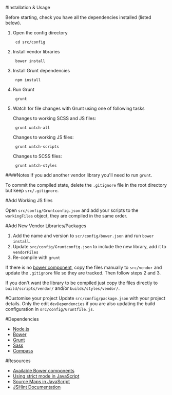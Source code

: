 #Installation & Usage

Before starting, check you have all the dependencies installed (listed below).

1. Open the config directory

		cd src/config

2. Install vendor libraries

		bower install

3. Install Grunt dependencies

		npm install

4. Run Grunt

		grunt

5. Watch for file changes with Grunt using one of following tasks

	Changes to working SCSS and JS files:

		grunt watch-all

	Changes to working JS files:

		grunt watch-scripts

	Changes to SCSS files:

		grunt watch-styles


####Notes
If you add another vendor library you'll need to run `grunt`.

To commit the compiled state, delete the `.gitignore` file in the root directory but keep `src/.gitignore`.


#Add Working JS files

Open `src/config/Gruntconfig.json` and add your scripts to the `workingFiles` object, they are compiled in the same order.

#Add New Vendor Libraries/Packages

1. Add the name and version to `scr/config/bower.json` and run `bower install`.
2. Update `src/config/Gruntconfig.json` to include the new library, add it to `vendorFiles`
3. Re-compile with `grunt`

If there is no [bower component](http://sindresorhus.com/bower-components/), copy the files manually to `src/vendor` and update the `.gitignore` file so they are tracked. Then follow steps 2 and 3.

If you don't want the library to be compiled just copy the files directly to `build/scripts/vendor/` and/or `builds/styles/vendor/`.

#Customise your project
Update `src/config/package.json` with your project details. Only the edit `devDependencies` if you are also updating the build configuration in `src/config/Gruntfile.js`.


#Dependencies

* [Node.js](http://nodejs.org/)
* [Bower](http://bower.io/)
* [Grunt](http://gruntjs.com/)
* [Sass](http://sass-lang.com/)
* [Compass](http://compass-style.org/)


#Resources
* [Available Bower components](http://sindresorhus.com/bower-components/)
* [Using strict mode in JavaScript](https://developer.mozilla.org/en-US/docs/Web/JavaScript/Reference/Functions_and_function_scope/Strict_mode)
* [Source Maps in JavaScript](http://www.html5rocks.com/en/tutorials/developertools/sourcemaps/)
* [JSHint Documentation](http://jshint.com/docs/)